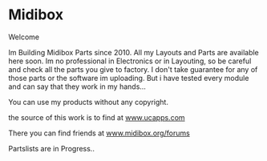 Midibox
=======

Welcome 

Im Building Midibox Parts since 2010. All my Layouts and Parts are available here soon. 
Im no professional in Electronics or in Layouting, so be careful and check all the parts you give to factory. 
I don't take guarantee for any of those parts or the software im uploading. 
But i have tested every module and can say that they work in my hands...

You can use my products without any copyright.

the source of this work is to find at www.ucapps.com

There you can find friends at www.midibox.org/forums

Partslists are in Progress..
